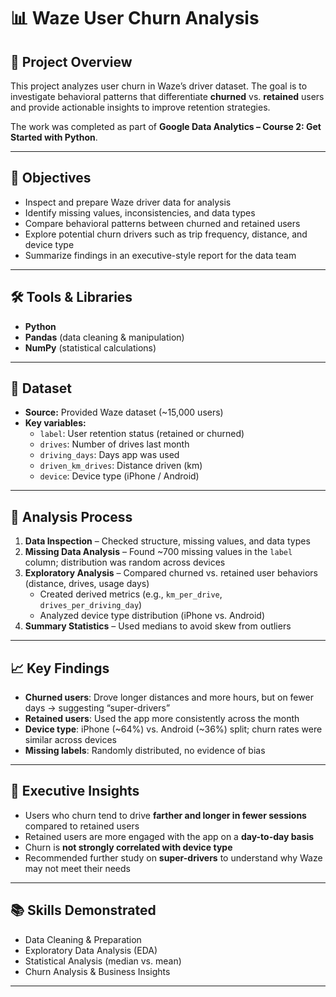# 📊 Waze User Churn Analysis  

## 📌 Project Overview  
This project analyzes user churn in Waze’s driver dataset. The goal is to investigate behavioral patterns that differentiate **churned** vs. **retained** users and provide actionable insights to improve retention strategies.  

The work was completed as part of **Google Data Analytics – Course 2: Get Started with Python**.  

---

## 🎯 Objectives  
- Inspect and prepare Waze driver data for analysis  
- Identify missing values, inconsistencies, and data types  
- Compare behavioral patterns between churned and retained users  
- Explore potential churn drivers such as trip frequency, distance, and device type  
- Summarize findings in an executive-style report for the data team  

---

## 🛠️ Tools & Libraries  
- **Python**  
- **Pandas** (data cleaning & manipulation)  
- **NumPy** (statistical calculations)  

---

## 📂 Dataset  
- **Source:** Provided Waze dataset (~15,000 users)  
- **Key variables:**  
  - `label`: User retention status (retained or churned)  
  - `drives`: Number of drives last month  
  - `driving_days`: Days app was used  
  - `driven_km_drives`: Distance driven (km)  
  - `device`: Device type (iPhone / Android)  

---

## 🔎 Analysis Process  
1. **Data Inspection** – Checked structure, missing values, and data types  
2. **Missing Data Analysis** – Found ~700 missing values in the `label` column; distribution was random across devices  
3. **Exploratory Analysis** – Compared churned vs. retained user behaviors (distance, drives, usage days)  
   - Created derived metrics (e.g., `km_per_drive`, `drives_per_driving_day`)  
   - Analyzed device type distribution (iPhone vs. Android)  
4. **Summary Statistics** – Used medians to avoid skew from outliers  

---

## 📈 Key Findings  
- **Churned users**: Drove longer distances and more hours, but on fewer days → suggesting “super-drivers”  
- **Retained users**: Used the app more consistently across the month  
- **Device type**: iPhone (~64%) vs. Android (~36%) split; churn rates were similar across devices  
- **Missing labels**: Randomly distributed, no evidence of bias  

---

## 📝 Executive Insights  
- Users who churn tend to drive **farther and longer in fewer sessions** compared to retained users  
- Retained users are more engaged with the app on a **day-to-day basis**  
- Churn is **not strongly correlated with device type**  
- Recommended further study on **super-drivers** to understand why Waze may not meet their needs  

---

## 📚 Skills Demonstrated  
- Data Cleaning & Preparation  
- Exploratory Data Analysis (EDA)  
- Statistical Analysis (median vs. mean)  
- Churn Analysis & Business Insights  

---
